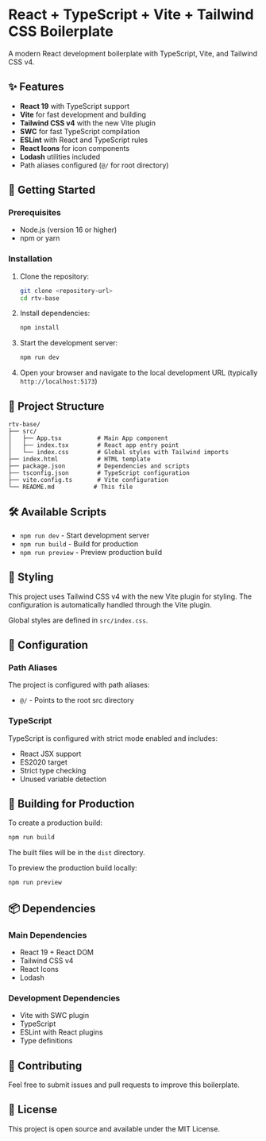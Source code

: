 # React + TypeScript + Vite + Tailwind CSS Boilerplate

A modern React development boilerplate with TypeScript, Vite, and Tailwind CSS v4.

## ✨ Features

- **React 19** with TypeScript support
- **Vite** for fast development and building
- **Tailwind CSS v4** with the new Vite plugin
- **SWC** for fast TypeScript compilation
- **ESLint** with React and TypeScript rules
- **React Icons** for icon components
- **Lodash** utilities included
- Path aliases configured (`@/` for root directory)

## 🚀 Getting Started

### Prerequisites

- Node.js (version 16 or higher)
- npm or yarn

### Installation

1. Clone the repository:
   ```bash
   git clone <repository-url>
   cd rtv-base
   ```

2. Install dependencies:
   ```bash
   npm install
   ```

3. Start the development server:
   ```bash
   npm run dev
   ```

4. Open your browser and navigate to the local development URL (typically `http://localhost:5173`)

## 📁 Project Structure

```
rtv-base/
├── src/
│   ├── App.tsx          # Main App component
│   ├── index.tsx        # React app entry point
│   └── index.css        # Global styles with Tailwind imports
├── index.html           # HTML template
├── package.json         # Dependencies and scripts
├── tsconfig.json        # TypeScript configuration
├── vite.config.ts       # Vite configuration
└── README.md           # This file
```

## 🛠️ Available Scripts

- `npm run dev` - Start development server
- `npm run build` - Build for production
- `npm run preview` - Preview production build

## 🎨 Styling

This project uses Tailwind CSS v4 with the new Vite plugin for styling. The configuration is automatically handled through the Vite plugin.

Global styles are defined in `src/index.css`.

## 🔧 Configuration

### Path Aliases

The project is configured with path aliases:
- `@/` - Points to the root src directory

### TypeScript

TypeScript is configured with strict mode enabled and includes:
- React JSX support
- ES2020 target
- Strict type checking
- Unused variable detection

## 🚀 Building for Production

To create a production build:

```bash
npm run build
```

The built files will be in the `dist` directory.

To preview the production build locally:

```bash
npm run preview
```

## 📦 Dependencies

### Main Dependencies
- React 19 + React DOM
- Tailwind CSS v4
- React Icons
- Lodash

### Development Dependencies
- Vite with SWC plugin
- TypeScript
- ESLint with React plugins
- Type definitions

## 🤝 Contributing

Feel free to submit issues and pull requests to improve this boilerplate.

## 📄 License

This project is open source and available under the MIT License.
